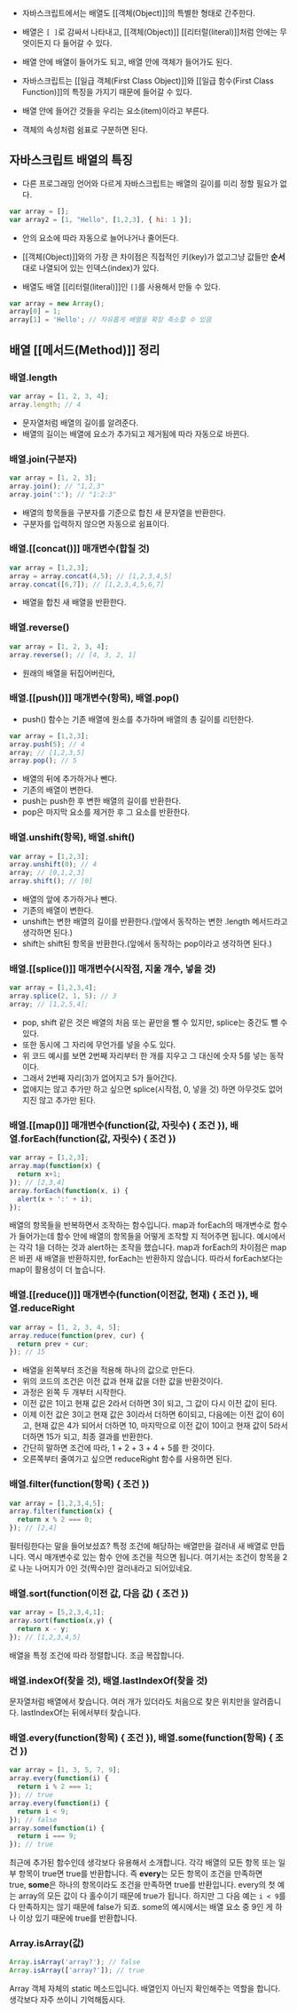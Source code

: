 - 자바스크립트에서는 배열도 [[객체(Object)]]의 특별한 형태로 간주한다.
- 배열은 `[ ]`로 감싸서 나타내고, [[객체(Object)]] [[리터럴(literal)]]처럼 안에는 무엇이든지 다 들어갈 수 있다.
- 배열 안에 배열이 들어가도 되고, 배열 안에 객체가 들어가도 된다. 

- 자바스크립트는 [[일급 객체(First Class Object)]]와 [[일급 함수(First Class Function)]]의 특징을 가지기 때문에 들어갈 수 있다.
- 배열 안에 들어간 것들을 우리는 요소(item)이라고 부른다. 
- 객체의 속성처럼 쉼표로 구분하면 된다.

## 자바스크립트 배열의 특징

- 다른 프로그래밍 언어와 다르게 자바스크립트는 배열의 길이를 미리 정할 필요가 없다. 

```jsx
var array = [];
var array2 = [1, "Hello", [1,2,3], { hi: 1 }];
```

- 안의 요소에 따라 자동으로 늘어나거나 줄어든다.
- [[객체(Object)]]와의 가장 큰 차이점은 직접적인 키(key)가 없고그냥 값들만 **순서**대로 나열되어 있는 인덱스(index)가 있다.


- 배열도 배열 [[리터럴(literal)]]인 `[]`를 사용해서 만들 수 있다.

```jsx
var array = new Array();
array[0] = 1;
array[1] = 'Hello'; // 자유롭게 배열을 확장 축소할 수 있음
```


## 배열 [[메서드(Method)]] 정리

### 배열.length

```jsx
var array = [1, 2, 3, 4];
array.length; // 4
```

- 문자열처럼 배열의 길이를 알려준다.
- 배열의 길이는 배열에 요소가 추가되고 제거됨에 따라 자동으로 바뀐다.

### 배열.join(구분자)

```jsx
var array = [1, 2, 3];
array.join(); // "1,2,3"
array.join(':'); // "1:2:3"
```

- 배열의 항목들을 구분자를 기준으로 합친 새 문자열을 반환한다. 
- 구분자를 입력하지 않으면 자동으로 쉼표이다.

### 배열.[[concat()]] 매개변수(합칠 것)

```jsx
var array = [1,2,3];
array = array.concat(4,5); // [1,2,3,4,5]
array.concat([6,7]); // [1,2,3,4,5,6,7]
```

- 배열을 합친 새 배열을 반환한다.

### 배열.reverse()

```jsx
var array = [1, 2, 3, 4];
array.reverse(); // [4, 3, 2, 1]
```

- 원래의 배열을 뒤집어버린다,

### 배열.[[push()]] 매개변수(항목), 배열.pop()

- push() 함수는 기존 배열에 원소를 추가하며 배열의 총 길이를 리턴한다.

```jsx
var array = [1,2,3];
array.push(5); // 4
array; // [1,2,3,5]
array.pop(); // 5
```

- 배열의 뒤에 추가하거나 뺀다.
- 기존의 배열이 변한다. 
- push는 push한 후 변한 배열의 길이를 반환한다.
- pop은 마지막 요소를 제거한 후 그 요소를 반환한다.

### 배열.unshift(항목), 배열.shift()

```jsx
var array = [1,2,3];
array.unshift(0); // 4
array; // [0,1,2,3]
array.shift(); // [0]
```

- 배열의 앞에 추가하거나 뺀다.
- 기존의 배열이 변한다. 
- unshift는 변한 배열의 길이를 반환한다.(앞에서 동작하는 변한 .length 메서드라고 생각하면 된다.)
- shift는 shift된 항목을 반환한다.(앞에서 동작하는 pop이라고 생각하면 된다.)

### 배열.[[splice()]] 매개변수(시작점, 지울 개수, 넣을 것)

```jsx
var array = [1,2,3,4];
array.splice(2, 1, 5); // 3
array; // [1,2,5,4];
```

- pop, shift 같은 것은 배열의 처음 또는 끝만을 뺄 수 있지만, splice는 중간도 뺄 수 있다. 
- 또한 동시에 그 자리에 무언가를 넣을 수도 있다.
- 위 코드 예시를 보면 2번째 자리부터 한 개를 지우고 그 대신에 숫자 5를 넣는 동작이다. 
- 그래서 2번째 자리(3)가 없어지고 5가 들어간다.
- 없애지는 않고 추가만 하고 싶으면 splice(시작점, 0, 넣을 것) 하면 아무것도 없어지진 않고 추가만 된다.

### 배열.[[map()]] 매개변수(function(값, 자릿수) { 조건 }), 배열.forEach(function(값, 자릿수) { 조건 })

```jsx
var array = [1,2,3];
array.map(function(x) {
  return x+1;
}); // [2,3,4]
array.forEach(function(x, i) {
  alert(x + ':' + i);
});
```

배열의 항목들을 반복하면서 조작하는 함수입니다. map과 forEach의 매개변수로 함수가 들어가는데 함수 안에 배열의 항목들을 어떻게 조작할 지 적어주면 됩니다. 예시에서는 각각 1을 더하는 것과 alert하는 조작을 했습니다. map과 forEach의 차이점은 map은 바뀐 새 배열을 반환하지만, forEach는 반환하지 않습니다. 따라서 forEach보다는 map이 활용성이 더 높습니다.

### 배열.[[reduce()]] 매개변수(function(이전값, 현재) { 조건 }), 배열.reduceRight

```jsx
var array = [1, 2, 3, 4, 5];
array.reduce(function(prev, cur) {
  return prev + cur;
}); // 15
```

- 배열을 왼쪽부터 조건을 적용해 하나의 값으로 만든다.
- 위의 코드의 조건은 이전 값과 현재 값을 더한 값을 반환것이다.
- 과정은 왼쪽 두 개부터 시작한다.
- 이전 값은 1이고 현재 값은 2라서 더하면 3이 되고, 그 값이 다시 이전 값이 된다. 
- 이제 이전 값은 3이고 현재 값은 3이라서 더하면 6이되고, 다음에는 이전 값이 6이고, 현재 값은 4가 되어서 더하면 10, 마지막으로 이전 값이 10이고 현재 값이 5라서 더하면 15가 되고, 최종 결과를 반환한다.
- 간단히 말하면 조건에 따라, 1 + 2 + 3 + 4 + 5를 한 것이다. 
- 오른쪽부터 줄여가고 싶으면 reduceRight 함수를 사용하면 된다.

### **배열.filter(function(항목) { 조건 })**

```jsx
var array = [1,2,3,4,5];
array.filter(function(x) {
  return x % 2 === 0;
}); // [2,4]
```

필터링한다는 말을 들어보셨죠? 특정 조건에 해당하는 배열만을 걸러내 새 배열로 만듭니다. 역시 매개변수로 있는 함수 안에 조건을 적으면 됩니다. 여기서는 조건이 항목을 2로 나눈 나머지가 0인 것(짝수)만 걸러내라고 되어있네요.

### 배열.sort(function(이전 값, 다음 값) { 조건 })

```jsx
var array = [5,2,3,4,1];
array.sort(function(x,y) {
  return x - y;
}); // [1,2,3,4,5]
```

배열을 특정 조건에 따라 정렬합니다. 조금 복잡합니다.

### 배열.indexOf(찾을 것), 배열.lastIndexOf(찾을 것)

문자열처럼 배열에서 찾습니다. 여러 개가 있더라도 처음으로 찾은 위치만을 알려줍니다. lastIndexOf는 뒤에서부터 찾습니다.

### 배열.every(function(항목) { 조건 }), 배열.some(function(항목) { 조건 })

```jsx
var array = [1, 3, 5, 7, 9];
array.every(function(i) {
  return i % 2 === 1;
}); // true
array.every(function(i) {
  return i < 9;
}); // false
array.some(function(i) {
  return i === 9;
}); // true
```

최근에 추가된 함수인데 생각보다 유용해서 소개합니다. 각각 배열의 모든 항목 또는 일부 항목이 true면 true를 반환합니다. 즉 **every**는 모든 항목이 조건을 만족하면 true, **some**은 하나의 항목이라도 조건을 만족하면 true를 반환입니다. every의 첫 예는 array의 모든 값이 다 홀수이기 때문에 true가 됩니다. 하지만 그 다음 예는 `i < 9`를 다 만족하지는 않기 때문에 false가 되죠. some의 예시에서는 배열 요소 중 9인 게 하나 이상 있기 때문에 true를 반환합니다.

### Array.isArray(값)

```jsx
Array.isArray('array?'); // false
Array.isArray(['array?']); // true
```

Array 객체 자체의 static 메소드입니다. 배열인지 아닌지 확인해주는 역할을 합니다. 생각보다 자주 쓰이니 기억해둡시다.